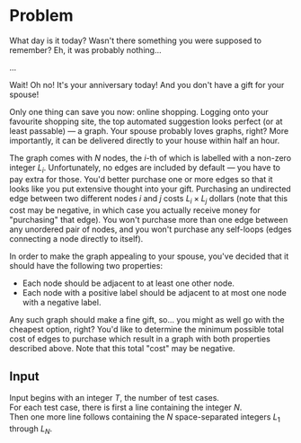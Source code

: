 # Problem

What day is it today? Wasn't there something you were supposed to remember? Eh, it was probably nothing...

...

Wait! Oh no! It's your anniversary today! And you don't have a gift for your spouse!

Only one thing can save you now: online shopping. Logging onto your favourite shopping site, the top automated suggestion looks perfect (or at least passable) — a graph. Your spouse probably loves graphs, right? More importantly, it can be delivered directly to your house within half an hour.

The graph comes with $N$ nodes, the $i$-th of which is labelled with a non-zero integer $L_i$. Unfortunately, no edges are included by default — you have to pay extra for those. You'd better purchase one or more edges so that it looks like you put extensive thought into your gift. Purchasing an undirected edge between two different nodes $i$ and $j$ costs $L_i \times L_j$ dollars (note that this cost may be negative, in which case you actually receive money for "purchasing" that edge). You won't purchase more than one edge between any unordered pair of nodes, and you won't purchase any self-loops (edges connecting a node directly to itself).

In order to make the graph appealing to your spouse, you've decided that it should have the following two properties:

- Each node should be adjacent to at least one other node.
- Each node with a positive label should be adjacent to at most one node with a negative label.

Any such graph should make a fine gift, so... you might as well go with the cheapest option, right? You'd like to determine the minimum possible total cost of edges to purchase which result in a graph with both properties described above. Note that this total "cost" may be negative.

## Input

Input begins with an integer $T$, the number of test cases.  
For each test case, there is first a line containing the integer $N$.  
Then one more line follows containing the $N$ space-separated integers $L_1$ through $L_N$.
